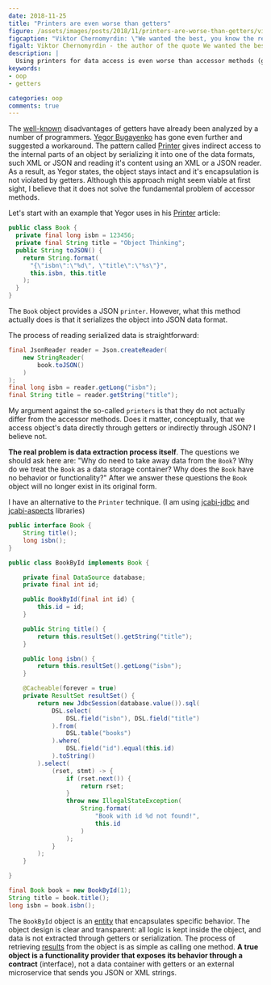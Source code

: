 ```yaml
---
date: 2018-11-25
title: "Printers are even worse than getters"
figure: /assets/images/posts/2018/11/printers-are-worse-than-getters/viktor-chernomyrdin.jpg
figcaption: "Viktor Chernomyrdin: \"We wanted the best, you know the rest\" © aif.ru"
figalt: Viktor Chernomyrdin - the author of the quote We wanted the best, you know the rest
description: |
  Using printers for data access is even worse than accessor methods (getters).
keywords:
- oop
- getters

categories: oop
comments: true
---
```


The [well-known] disadvantages of getters have already been analyzed by a number of programmers.
[Yegor Bugayenko] has gone even further and suggested a workaround.
The pattern called [Printer] gives indirect access to the internal parts of an object by
serializing it into one of the data formats, such XML or JSON and reading it's content
using an XML or a JSON reader. As a result, as Yegor states, the object stays intact and it's
encapsulation is not violated by getters. Although this approach might seem viable at first
sight, I believe that it does not solve the fundamental problem of accessor methods.

<!--more-->

Let's start with an example that Yegor uses in his [Printer] article:

```java
public class Book {
  private final long isbn = 123456;
  private final String title = "Object Thinking";
  public String toJSON() {
    return String.format(
      "{\"isbn\":\"%d\", \"title\":\"%s\"}",
      this.isbn, this.title
    );
  }
}
```

The `Book` object provides a JSON `printer`. However, what this method actually does
is that it serializes the object into JSON data format.

The process of reading serialized data is straightforward:

```java
final JsonReader reader = Json.createReader(
    new StringReader(
        book.toJSON()
    )
);
final long isbn = reader.getLong("isbn");
final String title = reader.getString("title");
```

My argument against the so-called `printers` is that they do not actually differ from the
accessor methods. Does it matter, conceptually, that we access object's data directly
through getters or indirectly through JSON? I believe not.

**The real problem is data extraction process itself**. The questions we should ask here are:
"Why do need to take away data from the `Book`? Why do we treat the `Book` as a data storage container?
Why does the `Book` have no behavior or functionality?" After we answer these questions the `Book`
object will no longer exist in its original form.

I have an alternative to the `Printer` technique. (I am using [jcabi-jdbc] and [jcabi-aspects] libraries)

```java
public interface Book {
    String title();
    long isbn();
}
```

```java
public class BookById implements Book {

	private final DataSource database;
	private final int id;

	public BookById(final int id) {
		this.id = id;
	}

	public String title() {
		return this.resultSet().getString("title");
	}

	public long isbn() {
		return this.resultSet().getLong("isbn");
	}

	@Cacheable(forever = true)
	private ResultSet resultSet() {
		return new JdbcSession(database.value()).sql(
            DSL.select(
                DSL.field("isbn"), DSL.field("title")
            ).from(
                DSL.table("books")
            ).where(
                DSL.field("id").equal(this.id)
            ).toString()
        ).select(
            (rset, stmt) -> {
                if (rset.next()) {
                    return rset;
                }
                throw new IllegalStateException(
                	String.format(
                		"Book with id %d not found!",
                		this.id
                	)
                );
            }
        );
	}

}
```


```java
final Book book = new BookById(1);
String title = book.title();
long isbn = book.isbn();
```

The `BookById` object is an [entity] that encapsulates specific behavior. The object design
is clear and transparent: all logic is kept inside the object, and data is not extracted through getters
or serialization. The process of retrieving [results] from the object is as simple as calling
one method. **A true object is a functionality provider that exposes its behavior through a contract** (interface),
not a data container with getters or an external microservice that sends you JSON or XML strings.

[well-known]: https://www.yegor256.com/2014/09/16/getters-and-setters-are-evil.html
[Printer]: https://www.yegor256.com/2016/04/05/printers-instead-of-getters.html
[Yegor Bugayenko]: https://www.yegor256.com/about-me.html
[jcabi-jdbc]: https://jdbc.jcabi.com/example-select.html
[jcabi-aspects]: https://aspects.jcabi.com/annotation-cacheable.html
[entity]: /2018/10/08/entity-and-dto.html
[results]: /2018/10/11/information-vs-data.html